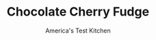 ---
layout: ../../layouts/MarkdownPostLayout.astro
title: Chocolate Cherry Fudge
author: America's Test Kitchen
pubDate: 2023-03-15
description: "Many fudge recipes claim to be foolproof. After making 177 pounds of it, we finally have one that truly is."
image_url: https://res.cloudinary.com/hksqkdlah/image/upload/ar_1:1,c_fill,dpr_2.0,f_auto,fl_lossy.progressive.strip_profile,g_faces:auto,q_auto:low,w_344/42943-sfs-chocolate-cherry-fudge-5
tags: ["Desserts or Baked Goods","Chocolate","Fruit","Brownies & Bars","Holiday"]
calories: 5929
protein: 1
carbohydrates: 52
fats: 
fiber: 1
ingredients: ["1 cup chopped, dried cherries","2 tablespoons, kirsch","1/4 teaspoon, almond extract","3 cups packed (21 ounces), light brown sugar","12 tablespoons, unsalted butter, cut into 12 pieces","2/3 cup, evaporated milk","1/2 teaspoon, salt","12 ounces, bittersweet chocolate, chopped","5 ounces large, marshmallows (about 3 cups)"]
serves: 18
time: "45 minutes, plus 2 hours cooling and 2 hours chilling"
instructions: ["Combine cherries, kirsch, and almond extract in small bowl. Cover and microwave until hot, about 1 minute; set aside.","Make foil sling for 8-inch square baking pan by folding 2 long sheets of aluminum foil so each is 8 inches wide. Lay sheets of foil in pan perpendicular to each other, with extra foil hanging over edges of pan. Push foil into corners and up sides of pan, smoothing foil flush to pan. Spray foil with vegetable oil spray.","Combine sugar, butter, evaporated milk, and salt in large saucepan. Bring to boil over medium-high heat, stirring frequently. Once boiling, reduce heat to medium-low and simmer, stirring frequently, until mixture registers 234 degrees, 3 to 5 minutes.","Off heat, add chocolate and marshmallows and whisk until smooth and all marshmallows are fully melted, about 2 minutes (fudge will thicken to consistency of frosting). Stir in cherry mixture. Transfer mixture to prepared pan. Let cool completely, about 2 hours. Cover and refrigerate until set, about 2 hours.","Using foil overhang, lift fudge out of pan. Cut into 1-inch cubes. Let sit at room temperature for 15 minutes before serving. (Fudge can be stored in airtight container at room temperature for up to 2 weeks.)"]
nutrition: ["165 mg Potassium","51 mg Phosphorus","56 mg Calcium","28 mg Magnesium","93 mg Sodium","14 g Fat","4 g Monounsaturated","1 mg Vitamin C","23 mg Cholesterol","8 g Saturated","1 g Fiber","4 µg Folate (food)","46 g Sugars","2 µg Vitamin K","13 g Water","52 g Carbs","4 µg Folate equivalent (total)","1 g Protein","83 µg Vitamin A","329 kcal Energy","39 g Sugars, added","5929 calories"]
notes: "You will need a digital or candy thermometer for this recipe. We developed this recipe using Kraft Jet-Puffed Marshmallows. With this brand, 21 marshmallows yield 5 ounces. Be sure to use evaporated milk here, not sweetened condensed milk. We developed this recipe using Ghirardelli 60% Cacao Bittersweet Chocolate Premium Baking Bar. You can substitute semisweet chocolate bars or bars labeled “dark chocolate,” but we do not recommend using chocolate thats 85 percent cacao or higher. If youre using an electric stove, the mixture will likely take longer than 5 minutes to reach 234 degrees in step 3."
---